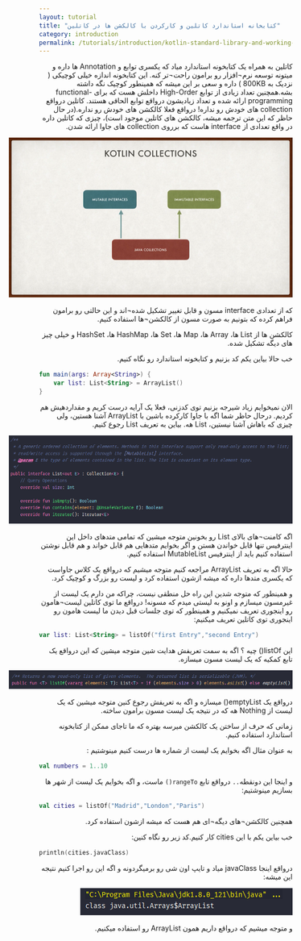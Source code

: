 ```yaml
---
layout: tutorial
title: "کتابخانه استاندارد کاتلین و کارکردن با کالکشن ها در کاتلین"
category: introduction
permalink: /tutorials/introduction/kotlin-standard-library-and-working-with-collections-in-kotlin/
---
```



<div dir="rtl" markdown="1">



کاتلین به همراه یک کتابخونه استاندارد میاد که یکسری توابع و Annotation ها داره و میتونه توسعه نرم¬افزار رو برامون راحت¬تر کنه. این کتابخونه اندازه خیلی کوچیکی ( نزدیک به 800KB ) داره و سعی بر این میشه که همینطور کوچیک نگه داشته بشه.همچنین تعداد زیادی از توابع High-Order داخلش هست که برای functional-programming ارائه شده و تعداد زیادیشون درواقع توابع الحاقی هستند. کاتلین درواقع collection های  خودش رو نداره! درواقع فعلا کالکشن های خودش رو نداره.(در حال حاظر که این متن ترجمه میشه، کالکشن های کاتلین موجود است)، چیزی که کاتلین داره در واقع تعدادی از interface هاست که برروی collection های جاوا ارائه شدن.

<p style="width: calc(100% + 60px);">
<img src="/assets/img/introduction/kotlin-standard-library-and-working-with-collections-in-kotlin/kotlin-collection.png" />
</p>

که از تعدادی interface مسون و قابل تغییر تشکیل شده¬اند و این حالتی رو برامون فراهم کرده که بتونیم به صورت مسون از کالکشن¬ها استفاده کنیم.

کالکشن ها از List ها، Array ها، Map ها، Set ها، HashMap ها، HashSet و خیلی چیز های دیگه تشکیل شده.

خب حالا بیاین یکم کد بزنیم و کتابخونه استاندارد رو نگاه کنیم.

</div>

```kotlin
fun main(args: Array<String>) {
    var list: List<String> = ArrayList()
}
```

<div dir="rtl" markdown="1">

الان نمیخوایم زیاد شیرجه بزنیم توی کدزنی، فعلا یک آرایه درست کریم و مقداردهیش هم کردیم. درحال حاظر شما اگه با جاوا کارکرده باشین با ArrayList آشنا هستین، ولی چیزی که باهاش آشنا نیستین، List هه. بیاین به تعریف List رجوع کنیم.

<p style="width: calc(100% + 60px);">
<img src="/assets/img/introduction/kotlin-standard-library-and-working-with-collections-in-kotlin/list-collection.png" />
</p>

اگه کامنت¬های بالای List رو بخونین متوجه میشین که تمامی متدهای داخل این اینترفیس تنها قابل خواندن هستن و اگر بخوایم متدهایی هم قابل خواند و هم قابل نوشتن استفاده کنیم باید از اینترفیس MutableList استفاده کنیم.

حالا اگه به تعریف ArrayList مراجعه کنیم متوجه میشیم که درواقع یک کلاس جاواست که یکسری متدها داره که میشه ازشون استفاده کرد و لیست رو بزرگ و کوچیک کرد.

و همینطور که متوجه شدین این راه حل منطقی نیست، چراکه من دارم یک لیست از غیرمسون میسازم و اونو به لیستی میدم که مسونه! درواقع ما توی کاتلین لیست¬هامون رو اینجوری تعریف نمیکنیم و همینطور که توی جلسات قبل دیدن ما لیست هامون رو اینجوری توی کاتلین تعریف میکنیم:

</div>

```kotlin
var list: List<String> = listOf("first Entry","second Entry")
```

<div dir="rtl" markdown="1">

این listOf() چیه ؟ اگه به سمت تعریفش هدایت شین متوجه میشین که این درواقع یک تابع کمکیه که یک لیست مسون میسازه.

<p style="width: calc(100% + 60px);">
<img src="/assets/img/introduction/kotlin-standard-library-and-working-with-collections-in-kotlin/listof.png" />
</p>

درواقع یک emptyList() میسازه و اگه به تعریفش رجوع کنین متوجه میشین که یک لیست از Nothing هه که در نتیجه یک لیست مسون برامون ساخته.

زمانی که حرف از ساختن یک کالکشن میرسه بهتره که ما تاجای ممکن از کتابخونه استاندارد استفاده کنیم.

به عنوان مثال اگه بخوایم یک لیست از شماره ها درست کنیم مینوشتیم :

</div>

```kotlin
val numbers = 1..10
```

<div dir="rtl" markdown="1">

و اینجا این دونقطه`..` درواقع تابع `rangeTo()` ماست، و اگه بخوایم یک لیست از شهر ها بسازیم مینوشتیم:

</div>

```kotlin
val cities = listOf("Madrid","London","Paris")
```

<div dir="rtl" markdown="1">

همچنین کالکشن¬های دیگه¬ای هم هست که میشه ازشون استفاده کرد.

خب بیاین یکم با این cities کار کنیم.کد زیر رو نگاه کنین:

</div>

```kotlin
println(cities.javaClass)
```

<div dir="rtl" markdown="1">

درواقع اینجا javaClass میاد و تایپ اون شی رو برمیگردونه و اگه این رو اجرا کنیم نتیجه این میشه:

<p style="width: calc(100% + 60px);">
<img src="/assets/img/introduction/kotlin-standard-library-and-working-with-collections-in-kotlin/listof-type.png" />
</p>

و متوجه میشیم که درواقع داریم همون ArrayList رو استفاده میکنیم.

</div>





